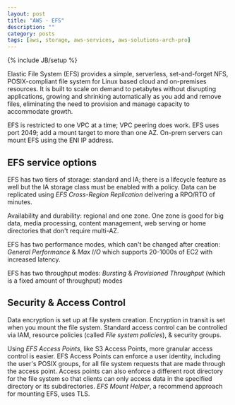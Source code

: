 ```yaml
---
layout: post
title: "AWS - EFS"
description: ""
category: posts
tags: [aws, storage, aws-services, aws-solutions-arch-pro]
---
```

{% include JB/setup %}

Elastic File System (EFS) provides a simple, serverless, set-and-forget NFS, POSIX-compliant file system for Linux based cloud and on-premises resources. It is built to scale on demand to petabytes without disrupting applications, growing and shrinking automatically as you add and remove files, eliminating the need to provision and manage capacity to accommodate growth. 

EFS is restricted to one VPC at a time; VPC peering does work. EFS uses port 2049; add a mount target to more than one AZ. On-prem servers can mount EFS using the ENI IP address.

## EFS service options
EFS has two tiers of storage: standard and IA; there is a lifecycle feature as well but the IA storage class must be enabled with a policy. Data can be replicated using _EFS Cross-Region Replication_ delivering a RPO/RTO of minutes.

Availability and durability: regional and one zone. One zone is good for big data, media processing, content management, web serving or home directories that don't require multi-AZ.

EFS has two performance modes, which can't be changed after creation: _General Performance_ &amp; _Max I/O_ which supports 20-1000s of EC2 with increased latency.

EFS has two throughput modes: _Bursting_ &amp; _Provisioned Throughput_ (which is a fixed amount of throughput) modes

## Security & Access Control
Data encryption is set up at file system creation. Encryption in transit is set when you mount the file system. Standard access control can be controlled via IAM, resource policies (called _File system policies_), &amp; security groups. 

Using _EFS Access Points_, like S3 Access Points, more granular access control is easier. EFS Access Points can enforce a user identity, including the user's POSIX groups, for all file system requests that are made through the access point. Access points can also enforce a different root directory for the file system so that clients can only access data in the specified directory or its subdirectories. _EFS Mount Helper_, a recommend approach for mounting EFS, uses TLS.